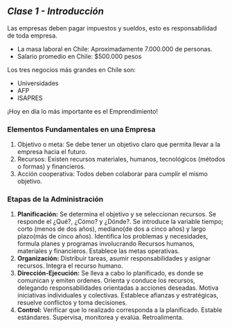 ## _Clase 1 - Introducción_

Las empresas deben pagar impuestos y sueldos, esto es responsabilidad de toda 
empresa.

 * La masa laboral en Chile: Aproximadamente 7.000.000 de personas.
 * Salario promedio en Chile: $500.000 pesos

Los tres negocios más grandes en Chile son:

 * Universidades
 * AFP
 * ISAPRES

¡Hoy en día lo más importante es el Emprendimiento! 

### Elementos Fundamentales en una Empresa

 1. Objetivo o meta: Se debe tener un objetivo claro que permita llevar a la 
    empresa hacia el futuro.
 2. Recursos: Existen recursos materiales, humanos, tecnológicos (métodos o 
    formas) y financieros.
 3. Acción cooperativa: Todos deben colaborar para cumplir el mismo objetivo.

### Etapas de la Administración

 1. **Planificación:** Se determina el objetivo y se seleccionan recursos. Se 
    responde el ¿Qué?, ¿Cómo? y ¿Dónde?. Se introduce la variable tiempo; corto
    (menos de dos años), mediano(de dos a cinco años) y largo plazo(más de 
    cinco años). Identifica los problemas y necesidades, formula planes y 
    programas involucrando Recursos humanos, materiales y financieros. 
    Establece las metas operativas.
 2. **Organización:** Distribuir tareas, asumir responsabilidades y asignar 
    recursos. Integra el recurso humano.
 3. **Dirección-Ejecución:** Se lleva a cabo lo planificado, es donde se 
    comunican y emiten ordenes. Orienta y conduce los recursos, delegando 
    responsabilidades orientadas a acciones deseadas. Motiva iniciativas 
    individuales y colectivas. Establece afianzas y estratégicas, resuelve 
    conflictos y toma decisiones.
 4. **Control:** Verificar que lo realizado corresponda a la planificado. Estable estándares. Supervisa, monitorea y evalúa. Retroalimenta.